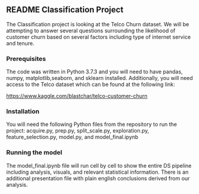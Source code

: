 ## README Classification Project

The Classification project is looking at the Telco Churn dataset. We will be attempting to answer several questions surrounding the likelihood of customer churn based on several factors including type of internet service and tenure.

### Prerequisites

The code was written in Python 3.7.3 and you will need to have pandas, numpy, matplotlib,seaborn, and sklearn installed. Additionally, you will need access to the Telco dataset which can be found at the following link:

https://www.kaggle.com/blastchar/telco-customer-churn

### Installation

You will need the following Python files from the repository to run the project: acquire.py, prep.py, split_scale.py, exploration.py, feature_selection.py, model.py, and model_final.ipynb

### Running the model

The model_final.ipynb file will run cell by cell to show the entire DS pipeline including analysis, visuals, and relevant statistical information. There is an additional presentation file with plain english conclusions derived from our analysis.